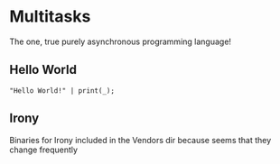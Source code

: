 # Multitasks

The one, true purely asynchronous programming language!

## Hello World

```
"Hello World!" | print(_);
```

## Irony

Binaries for Irony included in the Vendors dir because seems that they change frequently